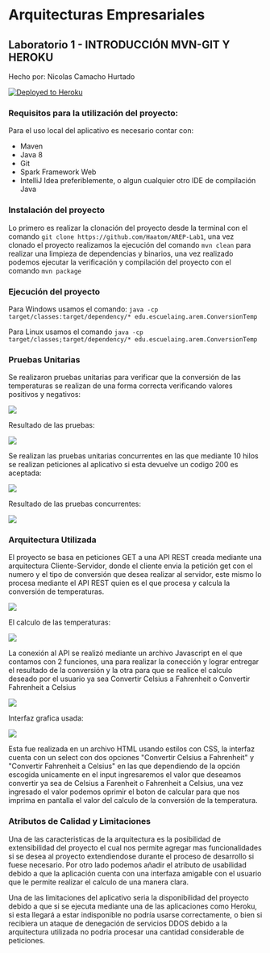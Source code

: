# Arquitecturas Empresariales
## Laboratorio 1 - INTRODUCCIÓN MVN-GIT Y HEROKU
Hecho por: Nicolas Camacho Hurtado

[![Deployed to Heroku](https://www.herokucdn.com/deploy/button.png)](https://conversortemperatura.herokuapp.com/index.html)


### Requisitos para la utilización del proyecto:

Para el uso local del aplicativo es necesario contar con:

- Maven
- Java 8
- Git
- Spark Framework Web
- IntelliJ Idea preferiblemente, o algun cualquier otro IDE de compilación Java


### Instalación del proyecto

Lo primero es realizar la clonación del proyecto desde la terminal con el comando `git clone https://github.com/Haatom/AREP-Lab1`, una vez clonado el proyecto realizamos la ejecución del comando `mvn clean` para realizar una limpieza de dependencias y binarios, una vez realizado podemos ejecutar la verificación y compilación del proyecto con el comando `mvn package`


### Ejecución del proyecto

Para Windows usamos el comando: `java -cp target/classes:target/dependency/* edu.escuelaing.arem.ConversionTemp`

Para Linux usamos el comando `java -cp target/classes;target/dependency/* edu.escuelaing.arem.ConversionTemp`


### Pruebas Unitarias

Se realizaron pruebas unitarias para verificar que la conversión de las temperaturas se realizan de una forma correcta verificando valores positivos y negativos:

![](https://github.com/Haatom/AREP-Lab1/blob/master/img/pruebas.png)

Resultado de las pruebas:

![](https://github.com/Haatom/AREP-Lab1/blob/master/img/pruebasresultado.png)

Se realizan las pruebas unitarias concurrentes en las que mediante 10 hilos se realizan peticiones al aplicativo si esta devuelve un codigo 200 es aceptada:

![](https://github.com/Haatom/AREP-Lab1/blob/master/img/concurrentes.png)

Resultado de las pruebas concurrentes:

![](https://github.com/Haatom/AREP-Lab1/blob/master/img/concurrentesresultado.png)


### Arquitectura Utilizada

El proyecto se basa en peticiones GET a una API REST creada mediante una arquitectura Cliente-Servidor, donde el cliente envia la petición get con el numero y el tipo de conversión que desea realizar al servidor, este mismo lo procesa mediante el API REST quien es el que procesa y calcula la conversión de temperaturas.

![](img/https://github.com/Haatom/AREP-Lab1/blob/master/img/peticion.png)

El calculo de las temperaturas:

![](https://github.com/Haatom/AREP-Lab1/blob/master/img/calculo.png)

La conexión al API se realizó mediante un archivo Javascript en el que contamos con 2 funciones, una para realizar la conección y lograr entregar el resultado de la conversión y la otra para que se realice el calculo deseado por el usuario ya sea Convertir Celsius a Fahrenheit o Convertir Fahrenheit a Celsius

![](https://github.com/Haatom/AREP-Lab1/blob/master/img/javascript.png)

Interfaz grafica usada:

![](https://github.com/Haatom/AREP-Lab1/blob/master/img/browser.png)

Esta fue realizada en un archivo HTML usando estilos con CSS, la interfaz cuenta con un select con dos opciones "Convertir Celsius a Fahrenheit" y "Convertir Fahrenheit a Celsius" en las que dependiendo de la opción escogida unicamente en el input ingresaremos el valor que deseamos convertir ya sea de Celsius a Farenheit o Fahrenheit a Celsius, una vez ingresado el valor podemos oprimir el boton de calcular para que nos imprima en pantalla el valor del calculo de la conversión de la temperatura.


### Atributos de Calidad y Limitaciones

Una de las caracteristicas de la arquitectura es la posibilidad de extensibilidad del proyecto el cual nos permite agregar mas funcionalidades si se desea al proyecto extendiendose durante el proceso de desarrollo si fuese necesario. Por otro lado podemos añadir el atributo de usabilidad debido a que la aplicación cuenta con una interfaza amigable con el usuario que le permite realizar el calculo de una manera clara.

Una de las limitaciones del aplicativo seria la disponibilidad del proyecto debido a que si se ejecuta mediante una de las aplicaciones como Heroku, si esta llegará a estar indisponible no podría usarse correctamente, o bien si recibiera un ataque de denegación de servicios DDOS debido a la arquitectura utilizada no podria procesar una cantidad considerable de peticiones.



